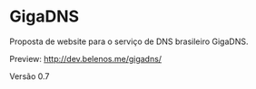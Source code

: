 # GigaDNS

Proposta de website para o serviço de DNS brasileiro GigaDNS.

Preview: http://dev.belenos.me/gigadns/

Versão 0.7
